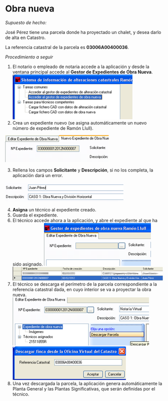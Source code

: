 # Obra nueva

*Supuesto de hecho:*

José Pérez tiene una parcela donde ha proyectado un chalet, y  desea darlo de alta en Catastro. 

La referencia catastral de la parcela es **03006A00400036**.

*Procedimiento a seguir*

1. El notario o empleado de notaria accede a la aplicación y desde la ventana principal accede al **Gestor de Expedientes de Obra Nueva**. ![](images/on/on1.jpg)
2. Crea un expediente nuevo (se asigna automáticamente un nuevo número de expediente de Ramón Llull). 
 
 ![](images/on/on2.jpg)

3. Rellena los campos **Solicitante** y **Descripción**, si no los completa, la aplicación dará un error.
 
 ![](images/on/on3.jpg)
 
4. **Asigna** un técnico al expediente creado.
5. Guarda el expediente.
6. El técnico accede ahora a la aplicación, y abre el expediente al que ha sido asignado. ![](images/on/on4.jpg)![](images/on/on5.jpg)
7. El técnico se descarga el perímetro de la parcela correspondiente a la referencia catastral dada, en cuyo interior se va  a proyectar la obra nueva. ![](images/on/on6.jpg)![](images/on/on7.jpg)
8. Una vez descargada la parcela, la aplicación genera automáticamente la Planta General y las Plantas  Significativas, que serán definidas por el técnico.